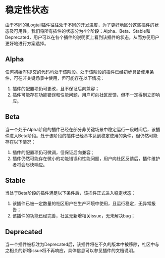 # 稳定性状态

由于不同的iLogtail插件往往处于不同的开发进度，为了更好地区分这些插件的状态及可用性，我们将所有插件的状态分为4个阶段：Alpha、Beta、Stable和Deprecated，用户可以在各个插件的说明页上看到该插件的状态，从而方便用户更好地进行方案选择。

## Alpha

任何初始PR提交的代码均处于该阶段。处于该阶段的插件已经初步具备使用条件，可在非关键场景中使用，但可能存在以下情况：

1. 插件的配置项仍可更改，且不保证后向兼容；
2. 插件可能存在功能错误和性能问题，用户可向社区反馈，但不一定得到立即响应。

## Beta

当一个处于Alpha阶段的插件已经在部分非关键场景中稳定运行一段时间后，该插件进入Beta阶段。处于该阶段的插件已经基本达到稳定使用的条件，但仍然可能存在以下情况：

1. 插件的配置项仍可微调，但保证后向兼容；
2. 插件仍然可能存在微小的功能错误和性能问题，用户向社区反馈后，插件维护者将会尽快响应。

## Stable

当处于Beta阶段的插件满足以下条件后，该插件正式进入稳定状态：

1. 该插件已被一定数量的社区用户在生产环境中使用，且运行稳定，无异常报告；
2. 该插件的功能已经完善，社区无新增相关issue，无未解决bug；

## Deprecated

当一个插件被标注为Deprecated后，该插件将在不久的版本中被移除，社区中与之相关的新增issue将不再响应，具体信息可以参见插件的文档说明。
